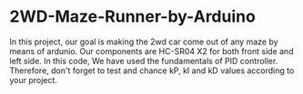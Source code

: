 # 2WD-Maze-Runner-by-Arduino
In this project, our goal is making the 2wd car come out of any maze by means of ardunio.
Our components are HC-SR04 X2 for both front side and left side.
In this code, We have used the fundamentals of PID controller. Therefore, don't forget to test and chance kP, kI and kD values according to your project. 

